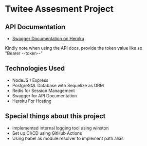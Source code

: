# Twitee Assesment Project

## API Documentation

- [Swagger Documentation on Heroku](https://aiyeola-twitee-backend.herokuapp.com/api/docs/)

Kindly note when using the API docs, provide the token value like so "Bearer --token--"

## Technologies Used

- NodeJS / Express
- PostgreSQL Database with Sequelize as ORM
- Redis for Session Management
- Swagger for API Documentation
- Heroku For Hosting

## Special things about this project

- Implemented internal logging tool using winston
- Set up CI/CD using GitHub Actions
- Using babel as module resolver to implement path alias
